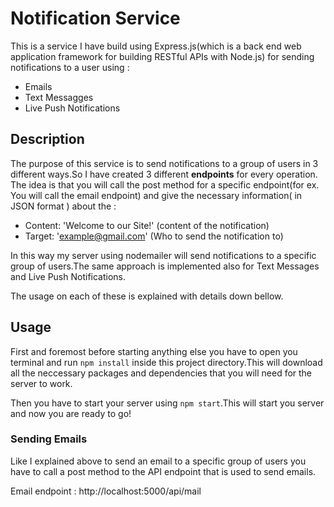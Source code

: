 # Notification Service
This is a service I have build using Express.js(which is a back end web application framework for building RESTful APIs with Node.js) for sending notifications to a user
using :

* Emails
* Text Messagges
* Live Push Notifications

## Description
The purpose of this service is to send notifications to a group of users in 3 different ways.So I have created 3 different **endpoints** for every operation.
The idea is that you will call the post method for a specific endpoint(for ex. You will call the email endpoint) and give the necessary information( in JSON format ) 
about the :

* Content: 'Welcome to our Site!' (content of the notification)
* Target: 'example@gmail.com' (Who to send the notification to)

In this way my server using nodemailer will send notifications to a specific group of users.The same approach is implemented also for Text Messages 
and Live Push Notifications.

The usage on each of these is explained with details down bellow.

## Usage

First and foremost before starting anything else you have to open you terminal and run `npm install` inside this project directory.This will download all 
the neccessary packages and dependencies that you will need for the server to work.

Then you have to start your server using `npm start`.This will start you server and now you are ready to go!

### Sending Emails

Like I explained above to send an email to a specific group of users you have to call a post method to the API endpoint that is used to send emails.

Email endpoint : http://localhost:5000/api/mail






